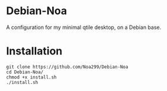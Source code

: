 # Debian-Noa
A configuration for my minimal qtile desktop, on a Debian base.

# Installation 
```
git clone https://github.com/Noa299/Debian-Noa
cd Debian-Noa/
chmod +x install.sh
./install.sh
```
